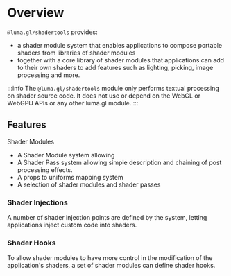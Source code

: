 # Overview

`@luma.gl/shadertools` provides:
- a shader module system that enables applications to compose portable shaders from libraries of shader modules
- together with a core library of shader modules that applications can add to their own shaders to add features such as lighting, picking, image processing and more.

:::info
The `@luma.gl/shadertools` module only performs textual processing on shader source code. It does not use or depend on the WebGL or WebGPU APIs or any other luma.gl module.
:::

## Features

Shader Modules
- A Shader Module system allowing
- A Shader Pass system allowing simple description and chaining of post processing effects.
- A props to uniforms mapping system
- A selection of shader modules and shader passes

### Shader Injections

A number of shader injection points are defined by the system, letting applications inject custom code into shaders.

### Shader Hooks

To allow shader modules to have more control in the modification of the application's shaders, a set of shader modules can define shader hooks.
